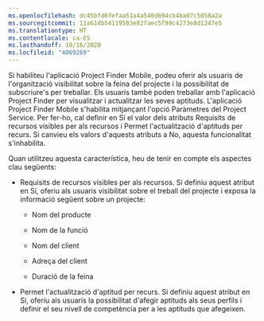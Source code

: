 ```yaml
---
ms.openlocfilehash: dc45bfd6fefaa51a4a540d694cb4ba07c5058a2a
ms.sourcegitcommit: 11a61db54119503e82faec5f99c4273e8d1247e5
ms.translationtype: HT
ms.contentlocale: ca-ES
ms.lasthandoff: 10/16/2020
ms.locfileid: "4069269"
---
```

Si habiliteu l'aplicació Project Finder Mobile, podeu oferir als usuaris de l'organització visibilitat sobre la feina del projecte i la possibilitat de subscriure's per treballar. Els usuaris també poden treballar amb l'aplicació Project Finder per visualitzar i actualitzar les seves aptituds. L'aplicació Project Finder Mobile s'habilita mitjançant l'opció Paràmetres del Project Service. Per fer-ho, cal definir en Sí el valor dels atributs Requisits de recursos visibles per als recursos i Permet l'actualització d'aptituds per recurs. Si canvieu els valors d'aquests atributs a No, aquesta funcionalitat s'inhabilita.  
  
 Quan utilitzeu aquesta característica, heu de tenir en compte els aspectes clau següents:  
  
-   Requisits de recursos visibles per als recursos. Si definiu aquest atribut en Sí, oferiu als usuaris visibilitat sobre el treball del projecte i exposa la informació següent sobre un projecte:  
  
    -   Nom del producte  
  
    -   Nom de la funció  
  
    -   Nom del client  
  
    -   Adreça del client  
  
    -   Duració de la feina  
  
-   Permet l'actualització d'aptitud per recurs. Si definiu aquest atribut en Sí, oferiu als usuaris la possibilitat d'afegir aptituds als seus perfils i definir el seu nivell de competència per a les aptituds que afegeixen.